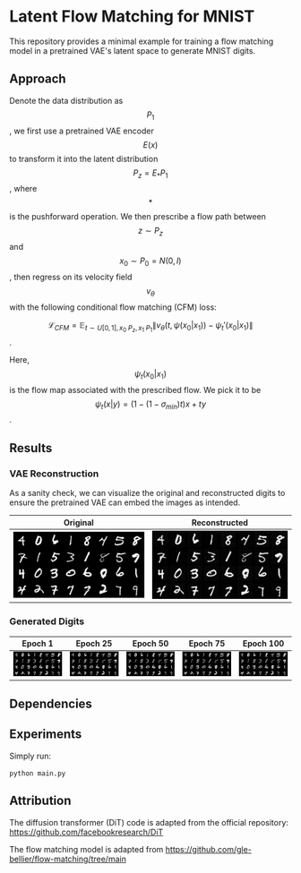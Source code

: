 # Latent Flow Matching for MNIST

This repository provides a minimal example for training a flow matching model in a pretrained VAE's latent space to generate MNIST digits. 

## Approach

Denote the data distribution as $$P_1$$, we first use a pretrained VAE encoder $$E(x)$$ to transform it into the latent distribution $$P_z = E_*P_1$$, where $$*$$ is the pushforward operation. We then prescribe a flow path between $$z \sim P_z$$ and $$x_0 \sim P_0 = N(0,I)$$, then regress on its velocity field $$v_\theta$$ with the following conditional flow matching (CFM) loss:


$$\mathcal{L}_{CFM} = \mathbb{E}_{t\sim U[0,1], x_0 ~ P_z, x_1 ~ P_1} \| v_\theta(t, \psi(x_0|x_1)) - \psi_t'(x_0 | x_1)\|$$.

Here, $$\psi_t(x_0|x_1)$$ is the flow map associated with the prescribed flow. We pick it to be $$\psi_t(x|y) = (1-(1-\sigma_{min})t)x + ty$$.


## Results


### VAE Reconstruction

As a sanity check, we can visualize the original and reconstructed digits to ensure the pretrained VAE can embed the images as intended.

| Original  | Reconstructed |
| ------------- | ------------- |
| ![result](figures/orig.png)  | ![result](figures/rec.png) |

### Generated Digits

| Epoch 1  | Epoch 25 | Epoch 50 | Epoch 75 | Epoch 100 |
| ------------- | ------------- | ------------- | ------------- |------------- | 
| ![result](figures/orig.png)  | ![result](figures/rec.png) | ![result](figures/orig.png)  | ![result](figures/rec.png) | ![result](figures/rec.png) |


## Dependencies


## Experiments

Simply run:

```
python main.py
```

## Attribution

The diffusion transformer (DiT) code is adapted from the official repository: https://github.com/facebookresearch/DiT

The flow matching model is adapted from https://github.com/gle-bellier/flow-matching/tree/main